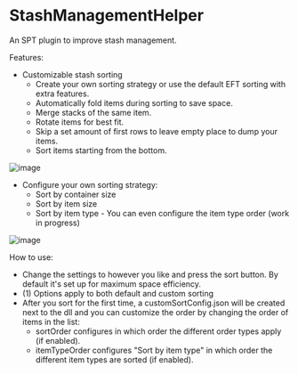 # StashManagementHelper

An SPT plugin to improve stash management.

Features:
- Customizable stash sorting
  -  Create your own sorting strategy or use the default EFT sorting with extra features.
  -  Automatically fold items during sorting to save space.
  -  Merge stacks of the same item.
  -  Rotate items for best fit.
  -  Skip a set amount of first rows to leave empty place to dump your items.
  -  Sort items starting from the bottom.
    
![image](https://github.com/Markosz22/StashManagementHelper/assets/41615461/8aad2256-378c-4fd0-9f13-340247cda926)
    
- Configure your own sorting strategy:
  - Sort by container size
  - Sort by item size
  - Sort by item type - You can even configure the item type order (work in progress)
 
![image](https://github.com/Markosz22/StashManagementHelper/assets/41615461/521ecce7-ceda-45cc-8ab2-7539cb11b550)

How to use:

- Change the settings to however you like and press the sort button. By default it's set up for maximum space efficiency.
- (1) Options apply to both default and custom sorting
- After you sort for the first time, a customSortConfig.json will be created next to the dll and you can customize the order by changing the order of items in the list:
  - sortOrder configures in which order the different order types apply (if enabled).
  - itemTypeOrder configures "Sort by item type" in which order the different item types are sorted (if enabled).
